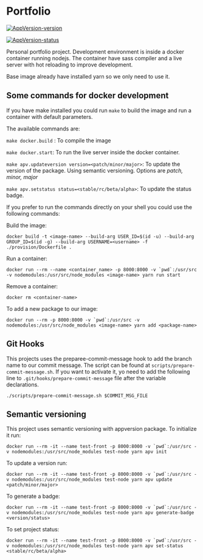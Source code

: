 # Portfolio

[![AppVersion-version](https://img.shields.io/badge/AppVersion-1.2.0-brightgreen.svg?style=flat)](https://github.com/delvedor/appversion?#version)

[![AppVersion-status](https://img.shields.io/badge/Status-stable-brightgreen.svg?style=flat)](https://github.com/delvedor/appversion?#status)

Personal portfolio project.
Development environment is inside a docker container running nodejs. The container have sass compiler and a live server with hot reloading to improve development.

Base image already have installed yarn so we only need to use it.

## Some commands for docker development

If you have make installed you could run `make` to build the image
and run a container with default parameters.

The available commands are:

`make docker.build` : To compile the image

`make docker.start`: To run the live server inside the docker container.

`make apv.updateversion version=<patch/minor/major>`: To update the version of the package. Using
semantic versioning. Options are *patch, minor, major*

`make apv.setstatus status=<stable/rc/beta/alpha>`: To update the status badge.

If you prefer to run the commands directly on your shell you could use the following commands:

Build the image:

```shell
docker build -t <image-name> --build-arg USER_ID=$(id -u) --build-arg GROUP_ID=$(id -g) --build-arg USERNAME=<username> -f ./provision/Dockerfile .
```

Run a container:

``` shell
docker run --rm --name <container_name> -p 8000:8000 -v `pwd`:/usr/src -v nodemodules:/usr/src/node_modules <image-name> yarn run start
```

Remove a container:

`docker rm <container-name>`

To add a new package to our image:

```shell
docker run --rm -p 8000:8000 -v `pwd`:/usr/src -v nodemodules:/usr/src/node_modules <image-name> yarn add <package-name>
```

## Git Hooks

This projects uses the preparee-commit-message hook to add the branch name to our commit
message. The script can be found at `scripts/prepare-commit-message.sh`. If you want to activate it, yo need to add the following line to `.git/hooks/prepare-commit-message` file after the variable declarations.

`./scripts/prepare-commit-message.sh $COMMIT_MSG_FILE`

## Semantic versioning

This project uses semantic versioning with appversion package. To initialize it run:

```init
docker run --rm -it --name test-front -p 8000:8000 -v `pwd`:/usr/src -v nodemodules:/usr/src/node_modules test-node yarn apv init
```

To update a version run:

```shell
docker run --rm -it --name test-front -p 8000:8000 -v `pwd`:/usr/src -v nodemodules:/usr/src/node_modules test-node yarn apv update <patch/minor/major>
```

To generate a badge:

```shell
docker run --rm -it --name test-front -p 8000:8000 -v `pwd`:/usr/src -v nodemodules:/usr/src/node_modules test-node yarn apv generate-badge <version/status>
```

To set project status:

```shell
docker run --rm -it --name test-front -p 8000:8000 -v `pwd`:/usr/src -v nodemodules:/usr/src/node_modules test-node yarn apv set-status <stable/rc/beta/alpha>
```
